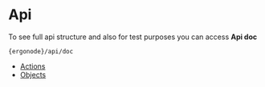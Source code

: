 # Api

To see full api structure and also for test purposes you can access **Api doc** 

``{ergonode}/api/doc``
   
* [Actions](backend/api/actions.md)
* [Objects](backend/api/objects.md)
